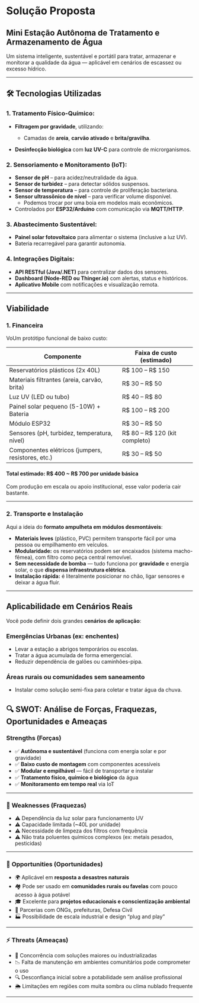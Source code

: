 # **Solução Proposta**

## **Mini Estação Autônoma de Tratamento e Armazenamento de Água**
Um sistema inteligente, sustentável e portátil para tratar, armazenar e monitorar a qualidade da água — aplicável em cenários de escassez ou excesso hídrico.

---

## 🛠️ **Tecnologias Utilizadas**

### **1. Tratamento Físico-Químico:**

- **Filtragem por gravidade**, utilizando:

  - Camadas de **areia**, **carvão ativado** e **brita/gravilha**.

- **Desinfecção biológica** com **luz UV-C** para controle de microrganismos.

### **2. Sensoriamento e Monitoramento (IoT):**

- **Sensor de pH** – para acidez/neutralidade da água.
- **Sensor de turbidez** – para detectar sólidos suspensos.
- **Sensor de temperatura** – para controle de proliferação bacteriana.
- **Sensor ultrassônico de nível** – para verificar volume disponível.
  - Podemos trocar por uma boia em modelos mais econômicos.
- Controlados por **ESP32/Arduino** com comunicação via **MQTT/HTTP**.

### **3. Abastecimento Sustentável:**

- **Painel solar fotovoltaico** para alimentar o sistema (inclusive a luz UV).
- Bateria recarregável para garantir autonomia.

### **4. Integrações Digitais:**

- **API RESTful (Java/.NET)** para centralizar dados dos sensores.
- **Dashboard (Node-RED ou Thinger.io)** com alertas, status e históricos.
- **Aplicativo Mobile** com notificações e visualização remota.

---

## **Viabilidade**

### **1. Financeira**

VoUm protótipo funcional de baixo custo:

| **Componente**                                    | **Faixa de custo (estimado)**   |
| ------------------------------------------------- | ------------------------------- |
| Reservatórios plásticos (2x 40L)                  | R\$ 100 – R\$ 150               |
| Materiais filtrantes (areia, carvão, brita)       | R\$ 30 – R\$ 50                 |
| Luz UV (LED ou tubo)                              | R\$ 40 – R\$ 80                 |
| Painel solar pequeno (5-10W) + Bateria            | R\$ 100 – R\$ 200               |
| Módulo ESP32                                      | R\$ 30 – R\$ 50                 |
| Sensores (pH, turbidez, temperatura, nível)       | R\$ 80 – R\$ 120 (kit completo) |
| Componentes elétricos (jumpers, resistores, etc.) | R\$ 30 – R\$ 50                 |

#### **Total estimado:** R\$ 400 \~ R\$ 700 por unidade básica

Com produção em escala ou apoio institucional, esse valor poderia cair bastante.

---

### **2. Transporte e Instalação**

Aqui a ideia do **formato ampulheta em módulos desmontáveis**:

- **Materiais leves** (plástico, PVC) permitem transporte fácil por uma pessoa ou empilhamento em veículos.
- **Modularidade:** os reservatórios podem ser encaixados (sistema macho-fêmea), com filtro como peça central removível.
- **Sem necessidade de bomba** — tudo funciona por **gravidade** e energia solar, o que **dispensa infraestrutura elétrica**.
- **Instalação rápida:** é literalmente posicionar no chão, ligar sensores e deixar a água fluir.

---

## **Aplicabilidade em Cenários Reais**

Você pode definir dois grandes **cenários de aplicação**:

### **Emergências Urbanas (ex: enchentes)**

- Levar a estação a abrigos temporários ou escolas.
- Tratar a água acumulada de forma emergencial.
- Reduzir dependência de galões ou caminhões-pipa.

### **Áreas rurais ou comunidades sem saneamento**

- Instalar como solução semi-fixa para coletar e tratar água da chuva.

## 🔍 **SWOT: Análise de Forças, Fraquezas, Oportunidades e Ameaças**

### **Strengths (Forças)**

- ✅ **Autônoma e sustentável** (funciona com energia solar e por gravidade)
- ✅ **Baixo custo de montagem** com componentes acessíveis
- ✅ **Modular e empilhável** — fácil de transportar e instalar
- ✅ **Tratamento físico, químico e biológico** da água
- ✅ **Monitoramento em tempo real** via IoT

---

### 🧩 **Weaknesses (Fraquezas)**

- ⚠️ Dependência da luz solar para funcionamento UV
- ⚠️ Capacidade limitada (\~40L por unidade)
- ⚠️ Necessidade de limpeza dos filtros com frequência
- ⚠️ Não trata poluentes químicos complexos (ex: metais pesados, pesticidas)

---

### 📍 **Opportunities (Oportunidades)**

- 🌍 Aplicável em **resposta a desastres naturais**
- 🏘️ Pode ser usado em **comunidades rurais ou favelas** com pouco acesso à água potável
- 🎓 Excelente para **projetos educacionais e conscientização ambiental**
- 🤝 Parcerias com ONGs, prefeituras, Defesa Civil
- 🏭 Possibilidade de escala industrial e design “plug and play”

---

### ⚡ **Threats (Ameaças)**

- 💸 Concorrência com soluções maiores ou industrializadas
- 📉 Falta de manutenção em ambientes comunitários pode comprometer o uso
- 🔍 Desconfiança inicial sobre a potabilidade sem análise profissional
- 🌦️ Limitações em regiões com muita sombra ou clima nublado frequente

---
